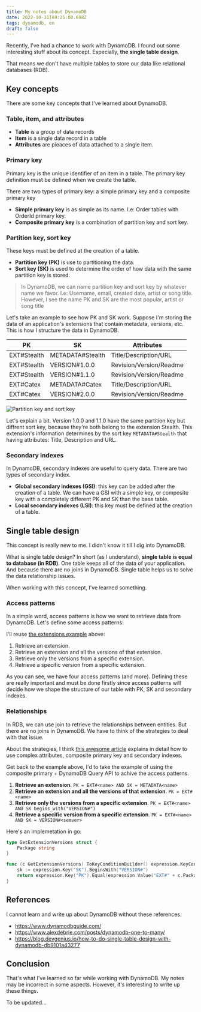 ```yaml
---
title: My notes about DynamoDB
date: 2022-10-31T09:25:00.698Z
tags: dynamodb, en
draft: false
---
```


Recently, I've had a chance to work with DynamoDB. I found out some interesting stuff about its concept. Especially, **the single table design**.

That means we don't have multiple tables to store our data like relational databases (RDB).

## Key concepts

There are some key concepts that I've learned about DynamoDB.

### Table, item, and attributes

- **Table** is a group of data records
- **Item** is a single data record in a table
- **Attributes** are pieaces of data attached to a single item.

### Primary key

Primary key is the unique identifier of an item in a table. The primary key definition must be defined when we create the table.

There are two types of primary key: a simple primary key and a composite primary key

- **Simple primary key** is as simple as its name. I.e: Order tables with OrderId primary key.
- **Composite primary key** is a combination of partition key and sort key.

### Partition key, sort key

These keys must be defined at the creation of a table.

- **Partition key (PK)** is use to partitioning the data.
- **Sort key (SK)** is used to determine the order of how data with the same partition key is stored.

> In DynamoDB, we can name partition key and sort key by whatever name we favor. I.e: Username, email, created date, artist or song title. However, I see the name PK and SK are the most popular, artist or song title

Let's take an example to see how PK and SK work. Suppose I'm storing the data of an application's extensions that contain metadata, versions, etc. This is how I structure the data in DynamoDB.

| PK          | SK               | Attributes              |
|-------------|------------------|-------------------------|
| EXT#Stealth | METADATA#Stealth | Title/Description/URL   |
| EXT#Stealth | VERSION#1.0.0    | Revision/Version/Readme |
| EXT#Stealth | VERSION#1.1.0    | Revision/Version/Readme |
| EXT#Catex   | METADATA#Catex   | Title/Description/URL   |
| EXT#Catex   | VERSION#2.0.0    | Revision/Version/Readme |

![Partition key and sort key](/img/my-notes-about-dynamodb/dynamodb-1.png)

Let's explain a bit. Version 1.0.0 and 1.1.0 have the same partition key but diffrent sort key, because they're both belong to the extension Stealth. This extension's information determines by the sort key `METADATA#Stealth` that having attributes: Title, Description and URL.

### Secondary indexes

In DynamoDB, secondary indexes are useful to query data. There are two types of secondary index.

- **Global secondary indexes (GSI)**: this key can be added after the creation of a table. We can have a GSI with a simple key, or composite key with a completely different PK and SK than the base table.
- **Local secondary indexes (LSI)**: this key must be defined at the creation of a table.

## Single table design

This concept is really new to me. I didn't know it till I dig into DynamoDB.

What is single table design? In short (as I understand), **single table is equal to database (in RDB)**. One table keeps all of the data of your application. And because there are no joins in DynamoDB. Single table helps us to solve the data relationship issues.

When working with this concept, I've learned something.

### Access patterns

In a simple word, access patterns is how we want to retrieve data from DynamoDB. Let's define some access patterns:

I'll reuse [the extensions example](#partition-key-sort-key) above:

1. Retrieve an extension.
2. Retrieve an extension and all the versions of that extension.
3. Retrieve only the versions from a specific extension.
4. Retrieve a specific version from a specific extension.

As you can see, we have four access patterns (and more). Defining these are really important and must be done firstly since access patterns will decide how we shape the structure of our table with PK, SK and secondary indexes.

### Relationships

In RDB, we can use join to retrieve the relationships between entities. But there are no joins in DynamoDB. We have to think of the strategies to deal with that issue.

About the strategies, I think [this awesome article](https://www.alexdebrie.com/posts/dynamodb-one-to-many/) explains in detail how to use complex attributes, composite primary key and secondary indexes.

Get back to the example above, I'd to take the example of using the composite primary + DynamoDB Query API to achive the access patterns.

1. **Retrieve an extension**. `PK = EXT#<name> AND SK = METADATA<name>`
2. **Retrieve an extension and all the versions of that extension**. `PK = EXT#<name>`
3. **Retrieve only the versions from a specific extension**. `PK = EXT#<name> AND SK begins_with("VERSION#")`
4. **Retrieve a specific version from a specific extension**. `PK = EXT#<name> AND SK = VERSION#<semver>`

Here's an implemetation in go:

```go
type GetExtensionVersions struct {
	Package string
}

func (c GetExtensionVersions) ToKeyConditionBuilder() expression.KeyConditionBuilder {
	sk := expression.Key("SK").BeginsWith("VERSION#")
	return expression.Key("PK").Equal(expression.Value("EXT#" + c.Package)).And(sk)
}
```

## References

I cannot learn and write up about DynamoDB without these references.

- https://www.dynamodbguide.com/
- https://www.alexdebrie.com/posts/dynamodb-one-to-many/
- https://blog.devgenius.io/how-to-do-single-table-design-with-dynamodb-db9101a43277

## Conclusion

That's what I've learned so far while working with DynamoDB. My notes may be incorrect in some aspects. However, it's interesting to write up these things.

To be updated...










